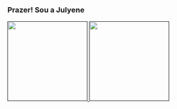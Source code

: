 ### Prazer! Sou a Julyene

<div>
<a  href= "">

<img height = "180em" src="(https://github-readme-stats.vercel.app/api?username=Jullyene&show_icons=true&theme=radical)
"/>
<img height = "180em" src=""/>


  
</div>
